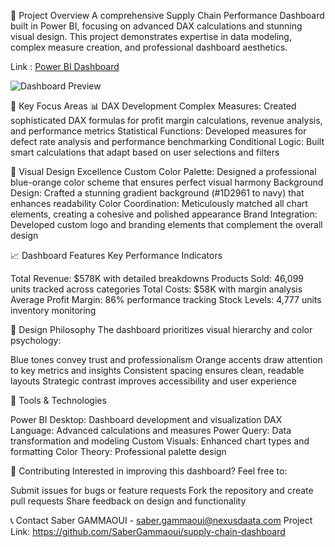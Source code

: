 🎯 Project Overview
A comprehensive Supply Chain Performance Dashboard built in Power BI, focusing on advanced DAX calculations and stunning visual design. This project demonstrates expertise in data modeling, complex measure creation, and professional dashboard aesthetics.

Link : [Power BI Dashboard](https://app.powerbi.com/view?r=eyJrIjoiMGQwOTgyYmUtMDQ1MS00OTU2LThhYjUtN2UxNWFjNTE3ZTRjIiwidCI6IjZlMzQ0NmViLTVhMTEtNGVjZC1hOTUxLTAzNzA4MjZlNjhhOSIsImMiOjF9)

![Dashboard Preview](https://github.com/user-attachments/assets/1db4c351-f474-4598-853c-89dbd7ed4a37)

🚀 Key Focus Areas
📊 DAX Development
Complex Measures: Created sophisticated DAX formulas for profit margin calculations, revenue analysis, and performance metrics
Statistical Functions: Developed measures for defect rate analysis and performance benchmarking
Conditional Logic: Built smart calculations that adapt based on user selections and filters

🎨 Visual Design Excellence
Custom Color Palette: Designed a professional blue-orange color scheme that ensures perfect visual harmony
Background Design: Crafted a stunning gradient background (#1D2961 to navy) that enhances readability
Color Coordination: Meticulously matched all chart elements, creating a cohesive and polished appearance
Brand Integration: Developed custom logo and branding elements that complement the overall design


📈 Dashboard Features
Key Performance Indicators

Total Revenue: $578K with detailed breakdowns
Products Sold: 46,099 units tracked across categories
Total Costs: $58K with margin analysis
Average Profit Margin: 86% performance tracking
Stock Levels: 4,777 units inventory monitoring

🎨 Design Philosophy
The dashboard prioritizes visual hierarchy and color psychology:

Blue tones convey trust and professionalism
Orange accents draw attention to key metrics and insights
Consistent spacing ensures clean, readable layouts
Strategic contrast improves accessibility and user experience

🔧 Tools & Technologies

Power BI Desktop: Dashboard development and visualization
DAX Language: Advanced calculations and measures
Power Query: Data transformation and modeling
Custom Visuals: Enhanced chart types and formatting
Color Theory: Professional palette design



🤝 Contributing
Interested in improving this dashboard? Feel free to:

Submit issues for bugs or feature requests
Fork the repository and create pull requests
Share feedback on design and functionality

📞 Contact
Saber GAMMAOUI - saber.gammaoui@nexusdaata.com
Project Link: https://github.com/SaberGammaoui/supply-chain-dashboard
